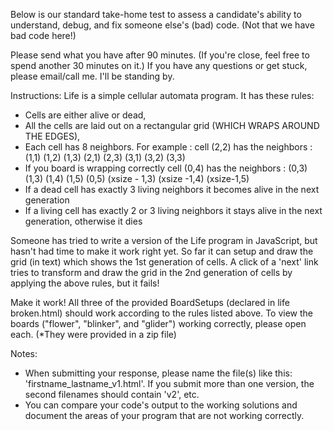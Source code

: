 Below is our standard take-home test to assess a candidate's ability to understand, debug, and fix someone else's (bad) code. (Not that we have bad code here!)

Please send what you have after 90 minutes. (If you're close, feel free to spend another 30 minutes on it.) If you have any questions or get stuck, please email/call me. I'll be standing by.

Instructions:
Life is a simple cellular automata program. It has these rules:
* Cells are either alive or dead,
* All the cells are laid out on a rectangular grid (WHICH WRAPS AROUND THE EDGES),
* Each cell has 8 neighbors. For example : cell (2,2) has the neighbors : (1,1) (1,2) (1,3) (2,1) (2,3) (3,1) (3,2) (3,3)
* If you board is wrapping correctly cell (0,4) has the neighbors : (0,3) (1,3) (1,4) (1,5) (0,5) (xsize - 1,3) (xsize -1,4) (xsize-1,5)
* If a dead cell has exactly 3 living neighbors it becomes alive in the next generation
* If a living cell has exactly 2 or 3 living neighbors it stays alive in the next generation, otherwise it dies

Someone has tried to write a version of the Life program in JavaScript, but hasn't had time to make it work right yet. So far it can setup and draw the grid (in text) which shows the 1st generation of cells. A click of a 'next' link tries to transform and draw the grid in the 2nd generation of cells by applying the above rules, but it fails!

Make it work! All three of the provided BoardSetups (declared in life broken.html) should work according to the rules listed above. To view the boards ("flower", "blinker", and "glider") working correctly, please open each. (*They were provided in a zip file)

Notes:
- When submitting your response, please name the file(s) like this: 'firstname_lastname_v1.html'. If you submit more than one version, the second filenames should contain 'v2', etc.
- You can compare your code's output to the working solutions and document the areas of your program that are not working correctly.
